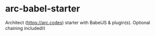 # arc-babel-starter
Architect (https://arc.codes) starter with BabelJS &amp; plugin(s). Optional chaining included⛓
